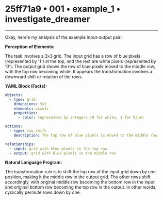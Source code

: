 # 25ff71a9 • 001 • example_1 • investigate_dreamer

---
Okay, here's my analysis of the example input-output pair:

**Perception of Elements:**

The task involves a 3x3 grid. The input grid has a row of blue pixels (represented by '1') at the top, and the rest are white pixels (represented by '0'). The output grid shows the row of blue pixels moved to the middle row, with the top row becoming white. It appears the transformation involves a downward shift or rotation of the rows.

**YAML Block (Facts):**



```yaml
objects:
  - type: grid
    dimensions: 3x3
    elements: pixels
    properties:
      - color: represented by integers (0 for white, 1 for blue)

actions:
  - type: row_shift
    description: The top row of blue pixels is moved to the middle row.

relationships:
  - input: grid with blue pixels in the top row
  - output: grid with blue pixels in the middle row
```



**Natural Language Program:**

The transformation rule is to shift the top row of the input grid down by one position, making it the middle row in the output grid. The other rows shift accordingly, with original middle row becoming the bottom row in the input and original bottom row becoming the top row in the output. In other words, cyclically permute rows down by one.

